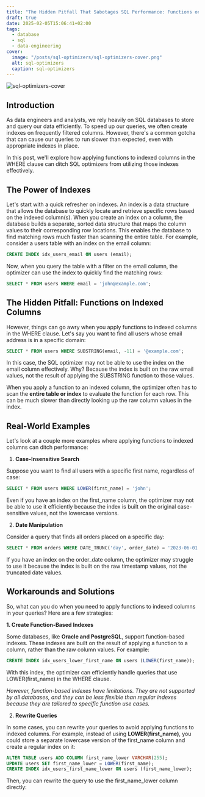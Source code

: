 ```yaml
---
title: "The Hidden Pitfall That Sabotages SQL Performance: Functions on Indexed Columns"
draft: true
date: 2025-02-05T15:06:41+02:00
tags:
  - database
  - sql
  - data-engineering
cover:
  image: "/posts/sql-optimizers/sql-optimizers-cover.png"
  alt: sql-optimizers
  caption: sql-optimizers
---
```


![sql-optimizers-cover](/posts/sql-optimizers/sql-optimizers-cover.png)

## Introduction

As data engineers and analysts, we rely heavily on SQL databases to store and query our data efficiently. To speed up our queries, we often create indexes on frequently filtered columns. However, there's a common gotcha that can cause our queries to run slower than expected, even with appropriate indexes in place. 

In this post, we'll explore how applying functions to indexed columns in the WHERE clause can ditch SQL optimizers from utilizing those indexes effectively.

## The Power of Indexes
Let's start with a quick refresher on indexes. An index is a data structure that allows the database to quickly locate and retrieve specific rows based on the indexed column(s). When you create an index on a column, the database builds a separate, sorted data structure that maps the column values to their corresponding row locations. This enables the database to find matching rows much faster than scanning the entire table.
For example, consider a users table with an index on the email column:

``` sql
CREATE INDEX idx_users_email ON users (email);
```

Now, when you query the table with a filter on the email column, the optimizer can use the index to quickly find the matching rows:

```sql 
SELECT * FROM users WHERE email = 'john@example.com';
```


## The Hidden Pitfall: Functions on Indexed Columns

However, things can go awry when you apply functions to indexed columns in the WHERE clause. Let's say you want to find all users whose email address is in a specific domain:

```sql
SELECT * FROM users WHERE SUBSTRING(email, -11) = '@example.com';
```


In this case, the SQL optimizer may not be able to use the index on the email column effectively. Why? Because the index is built on the raw email values, not the result of applying the SUBSTRING function to those values.

When you apply a function to an indexed column, the optimizer often has to scan the **entire table or index** to evaluate the function for each row. This can be much slower than directly looking up the raw column values in the index.


## Real-World Examples
Let's look at a couple more examples where applying functions to indexed columns can ditch performance:

1. **Case-Insensitive Search**

Suppose you want to find all users with a specific first name, regardless of case:

```sql
SELECT * FROM users WHERE LOWER(first_name) = 'john';
```

Even if you have an index on the first_name column, the optimizer may not be able to use it efficiently because the index is built on the original case-sensitive values, not the lowercase versions.



2. **Date Manipulation**

Consider a query that finds all orders placed on a specific day:
```sql
SELECT * FROM orders WHERE DATE_TRUNC('day', order_date) = '2023-06-01';
```

If you have an index on the order_date column, the optimizer may struggle to use it because the index is built on the raw timestamp values, not the truncated date values.



## Workarounds and Solutions


So, what can you do when you need to apply functions to indexed columns in your queries? Here are a few strategies:

**1. Create Function-Based Indexes**

Some databases, like **Oracle and PostgreSQL**, support function-based indexes. These indexes are built on the result of applying a function to a column, rather than the raw column values. For example:


```sql
CREATE INDEX idx_users_lower_first_name ON users (LOWER(first_name));

 ```


With this index, the optimizer can efficiently handle queries that use LOWER(first_name) in the WHERE clause.

_However, function-based indexes have limitations. They are not supported by all databases, and they can be less flexible than regular indexes because they are tailored to specific function use cases._

2. **Rewrite Queries**

In some cases, you can rewrite your queries to avoid applying functions to indexed columns. For example, instead of using **LOWER(first_name)**, you could store a separate lowercase version of the first_name column and create a regular index on it:

```sql
ALTER TABLE users ADD COLUMN first_name_lower VARCHAR(255);
UPDATE users SET first_name_lower = LOWER(first_name);
CREATE INDEX idx_users_first_name_lower ON users (first_name_lower);
```

Then, you can rewrite the query to use the first_name_lower column directly:
